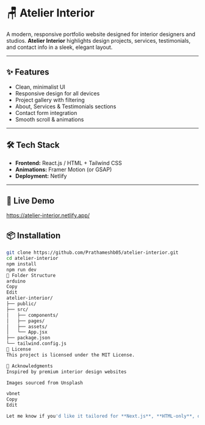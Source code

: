 # 🪑 Atelier Interior

A modern, responsive portfolio website designed for interior designers and studios. **Atelier Interior** highlights design projects, services, testimonials, and contact info in a sleek, elegant layout.

---

## ✨ Features

- Clean, minimalist UI
- Responsive design for all devices
- Project gallery with filtering
- About, Services & Testimonials sections
- Contact form integration
- Smooth scroll & animations

---

## 🛠️ Tech Stack

- **Frontend:** React.js / HTML + Tailwind CSS
- **Animations:** Framer Motion (or GSAP)
- **Deployment:** Netlify

---

## 🚀 Live Demo

https://atelier-interior.netlify.app/

## 📦 Installation

```bash
git clone https://github.com/Prathameshb05/atelier-interior.git
cd atelier-interior
npm install
npm run dev
📁 Folder Structure
arduino
Copy
Edit
atelier-interior/
├── public/
├── src/
│   ├── components/
│   ├── pages/
│   ├── assets/
│   └── App.jsx
├── package.json
└── tailwind.config.js
📄 License
This project is licensed under the MIT License.

🙌 Acknowledgments
Inspired by premium interior design websites

Images sourced from Unsplash

vbnet
Copy
Edit

Let me know if you'd like it tailored for **Next.js**, **HTML-only**, or to include contact info, envi
